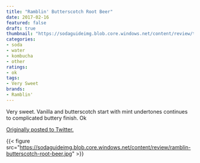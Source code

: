 ```yaml
---
title: "Ramblin' Butterscotch Root Beer"
date: 2017-02-16
featured: false
draft: true
thumbnail: "https://sodaguideimg.blob.core.windows.net/content/review/thumbs/ramblin-butterscotch-root-beer.jpg"
categories:
- soda
- water
- kombucha
- other
ratings:
- ok
tags:
- Very Sweet
brands:
- Ramblin'
---
```


Very sweet. Vanilla and butterscotch start with mint undertones continues to complicated buttery finish. Ok

[Originally posted to Twitter.](https://twitter.com/Cavorter/status/832318065144643588)

{{< figure src="https://sodaguideimg.blob.core.windows.net/content/review/ramblin-butterscotch-root-beer.jpg" >}}

